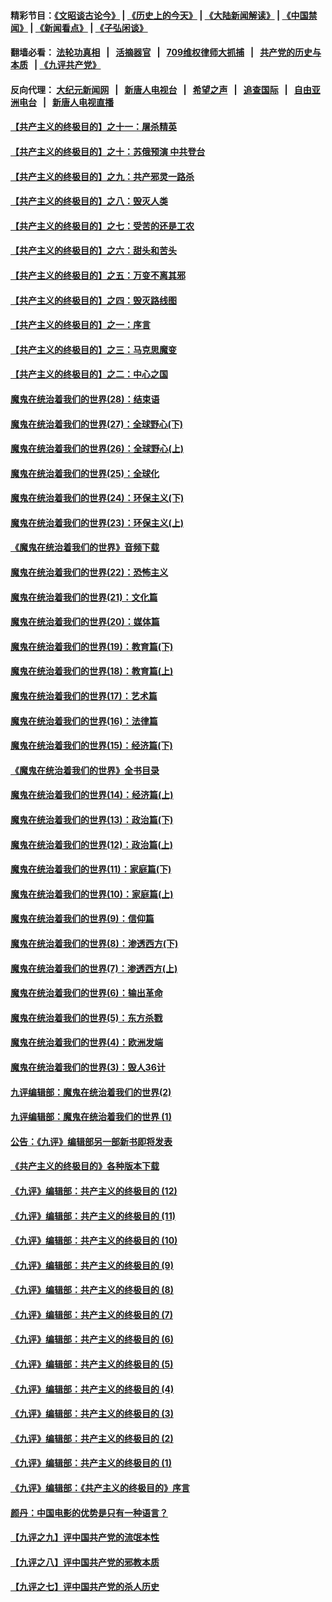 #### 精彩节目：[《文昭谈古论今》](http://134.209.198.168/wenzhao) | [《历史上的今天》](http://134.209.198.168/today-in-history) | [《大陆新闻解读》](http://134.209.198.168/ntdtv-comedy) | [《中国禁闻》](http://134.209.198.168/ntdtv-news) | [《新闻看点》](http://134.209.198.168/news-insight) | [《子弘闲谈》](http://134.209.198.168/zihongxiantan/) 

  #### 翻墙必看： [法轮功真相](http://134.209.198.168:10000/videos/truth.html) &nbsp;&nbsp;|&nbsp;&nbsp; [活摘器官](http://134.209.198.168:10000/videos/res/Organs/) &nbsp;&nbsp;|&nbsp;&nbsp; [709维权律师大抓捕](http://134.209.198.168:10000/videos/709/) &nbsp;&nbsp;|&nbsp;&nbsp; [共产党的历史与本质](http://134.209.198.168:10000/videos/jiuping/) &nbsp;&nbsp;| [《九评共产党》](http://134.209.198.168:10000/videos/jiuping/) 

#### 反向代理： [大纪元新闻网](http://134.209.198.168:10080/) &nbsp;&nbsp;|&nbsp;&nbsp; [新唐人电视台](http://134.209.198.168:8000/) &nbsp;&nbsp;|&nbsp;&nbsp; [希望之声](http://134.209.198.168:8200/) &nbsp;&nbsp;|&nbsp;&nbsp; [追查国际](http://134.209.198.168:10010/) &nbsp;&nbsp;|&nbsp;&nbsp; [自由亚洲电台](http://134.209.198.168:9800/) &nbsp;&nbsp;|&nbsp;&nbsp; [新唐人电视直播](http://134.209.198.168/) 

#### [【共产主义的终极目的】之十一：屠杀精英](../pages/nsc422/n11118442.md?t=03210036) 

#### [【共产主义的终极目的】之十：苏俄预演 中共登台](../pages/nsc422/n11118424.md?t=03210036) 

#### [【共产主义的终极目的】之九：共产邪灵一路杀](../pages/nsc422/n11114139.md?t=03210036) 

#### [【共产主义的终极目的】之八：毁灭人类](../pages/nsc422/n11108503.md?t=03210036) 

#### [【共产主义的终极目的】之七：受苦的还是工农](../pages/nsc422/n11101809.md?t=03210036) 

#### [【共产主义的终极目的】之六：甜头和苦头](../pages/nsc422/n11096971.md?t=03210036) 

#### [【共产主义的终极目的】之五：万变不离其邪](../pages/nsc422/n11091285.md?t=03210036) 

#### [【共产主义的终极目的】之四：毁灭路线图](../pages/nsc422/n11086284.md?t=03210036) 

#### [【共产主义的终极目的】之一：序言](../pages/nsc422/n11086077.md?t=03210036) 

#### [【共产主义的终极目的】之三：马克思魔变](../pages/nsc422/n11061941.md?t=03210036) 

#### [【共产主义的终极目的】之二：中心之国](../pages/nsc422/n11047728.md?t=03210036) 

#### [魔鬼在统治着我们的世界(28)：结束语](../pages/nsc422/n10936246.md?t=03210036) 

#### [魔鬼在统治着我们的世界(27)：全球野心(下)](../pages/nsc422/n10928319.md?t=03210036) 

#### [魔鬼在统治着我们的世界(26)：全球野心(上)](../pages/nsc422/n10900318.md?t=03210036) 

#### [魔鬼在统治着我们的世界(25)：全球化](../pages/nsc422/n10788205.md?t=03210036) 

#### [魔鬼在统治着我们的世界(24)：环保主义(下)](../pages/nsc422/n10695307.md?t=03210036) 

#### [魔鬼在统治着我们的世界(23)：环保主义(上)](../pages/nsc422/n10688613.md?t=03210036) 

#### [《魔鬼在统治着我们的世界》音频下载](../pages/nsc422/n10635553.md?t=03210036) 

#### [魔鬼在统治着我们的世界(22)：恐怖主义](../pages/nsc422/n10614727.md?t=03210036) 

#### [魔鬼在统治着我们的世界(21)：文化篇](../pages/nsc422/n10597706.md?t=03210036) 

#### [魔鬼在统治着我们的世界(20)：媒体篇](../pages/nsc422/n10586579.md?t=03210036) 

#### [魔鬼在统治着我们的世界(19)：教育篇(下)](../pages/nsc422/n10564808.md?t=03210036) 

#### [魔鬼在统治着我们的世界(18)：教育篇(上)](../pages/nsc422/n10526970.md?t=03210036) 

#### [魔鬼在统治着我们的世界(17)：艺术篇](../pages/nsc422/n10499093.md?t=03210036) 

#### [魔鬼在统治着我们的世界(16)：法律篇](../pages/nsc422/n10485969.md?t=03210036) 

#### [魔鬼在统治着我们的世界(15)：经济篇(下)](../pages/nsc422/n10469975.md?t=03210036) 

#### [《魔鬼在统治着我们的世界》全书目录](../pages/nsc422/n10464261.md?t=03210036) 

#### [魔鬼在统治着我们的世界(14)：经济篇(上)](../pages/nsc422/n10457370.md?t=03210036) 

#### [魔鬼在统治着我们的世界(13)：政治篇(下)](../pages/nsc422/n10448270.md?t=03210036) 

#### [魔鬼在统治着我们的世界(12)：政治篇(上)](../pages/nsc422/n10444576.md?t=03210036) 

#### [魔鬼在统治着我们的世界(11)：家庭篇(下)](../pages/nsc422/n10440961.md?t=03210036) 

#### [魔鬼在统治着我们的世界(10)：家庭篇(上)](../pages/nsc422/n10435448.md?t=03210036) 

#### [魔鬼在统治着我们的世界(9)：信仰篇](../pages/nsc422/n10432159.md?t=03210036) 

#### [魔鬼在统治着我们的世界(8)：渗透西方(下)](../pages/nsc422/n10429603.md?t=03210036) 

#### [魔鬼在统治着我们的世界(7)：渗透西方(上)](../pages/nsc422/n10426013.md?t=03210036) 

#### [魔鬼在统治着我们的世界(6)：输出革命](../pages/nsc422/n10421536.md?t=03210036) 

#### [魔鬼在统治着我们的世界(5)：东方杀戮](../pages/nsc422/n10417707.md?t=03210036) 

#### [魔鬼在统治着我们的世界(4)：欧洲发端](../pages/nsc422/n10414890.md?t=03210036) 

#### [魔鬼在统治着我们的世界(3)：毁人36计](../pages/nsc422/n10411583.md?t=03210036) 

#### [九评编辑部：魔鬼在统治着我们的世界(2)](../pages/nsc422/n10410036.md?t=03210036) 

#### [九评编辑部：魔鬼在统治着我们的世界 (1)](../pages/nsc422/n10406825.md?t=03210036) 

#### [公告：《九评》编辑部另一部新书即将发表](../pages/nsc422/n10405104.md?t=03210036) 

#### [《共产主义的终极目的》各种版本下载](../pages/nsc422/n10022138.md?t=03210036) 

#### [《九评》编辑部：共产主义的终极目的 (12)](../pages/nsc422/n9933272.md?t=03210036) 

#### [《九评》编辑部：共产主义的终极目的 (11)](../pages/nsc422/n9924973.md?t=03210036) 

#### [《九评》编辑部：共产主义的终极目的 (10)](../pages/nsc422/n9920883.md?t=03210036) 

#### [《九评》编辑部：共产主义的终极目的 (9)](../pages/nsc422/n9916363.md?t=03210036) 

#### [《九评》编辑部：共产主义的终极目的 (8)](../pages/nsc422/n9912488.md?t=03210036) 

#### [《九评》编辑部：共产主义的终极目的 (7)](../pages/nsc422/n9901176.md?t=03210036) 

#### [《九评》编辑部：共产主义的终极目的 (6)](../pages/nsc422/n9899359.md?t=03210036) 

#### [《九评》编辑部：共产主义的终极目的 (5)](../pages/nsc422/n9893174.md?t=03210036) 

#### [《九评》编辑部：共产主义的终极目的 (4)](../pages/nsc422/n9891246.md?t=03210036) 

#### [《九评》编辑部：共产主义的终极目的 (3)](../pages/nsc422/n9879879.md?t=03210036) 

#### [《九评》编辑部：共产主义的终极目的 (2)](../pages/nsc422/n9876205.md?t=03210036) 

#### [《九评》编辑部：共产主义的终极目的 (1)](../pages/nsc422/n9865857.md?t=03210036) 

#### [《九评》编辑部：《共产主义的终极目的》序言](../pages/nsc422/n9862666.md?t=03210036) 

#### [颜丹：中国电影的优势是只有一种语言？](../pages/nsc422/n9583062.md?t=03210036) 

#### [【九评之九】评中国共产党的流氓本性](../pages/nsc422/n737542.md?t=03210036) 

#### [【九评之八】评中国共产党的邪教本质](../pages/nsc422/n735942.md?t=03210036) 

#### [【九评之七】评中国共产党的杀人历史](../pages/nsc422/n733806.md?t=03210036) 

